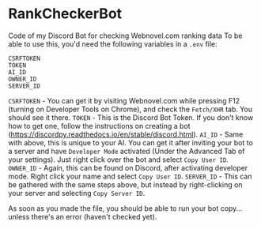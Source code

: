 # RankCheckerBot
Code of my Discord Bot for checking Webnovel.com ranking data
To be able to use this, you'd need the following variables in a `.env` file:
```
CSRFTOKEN
TOKEN
AI_ID
OWNER_ID
SERVER_ID
```
`CSRFTOKEN` - You can get it by visiting Webnovel.com while pressing F12 (turning on Developer Tools on Chrome), and check the `Fetch/XHR` tab. You should see it there.
`TOKEN` - This is the Discord Bot Token. If you don't know how to get one, follow the instructions on creating a bot (https://discordpy.readthedocs.io/en/stable/discord.html).
`AI_ID` - Same with above, this is unique to your AI. You can get it after inviting your bot to a server and have `Developer Mode` activated (Under the Advanced Tab of your settings). Just right click over the bot and select `Copy User ID`.
`OWNER_ID` - Again, this can be found on Discord, after activating developer mode. Right click your name and select `Copy User ID`.
`SERVER_ID` - This can be gathered with the same steps above, but instead by right-clicking on your server and selecting `Copy Server ID`.

As soon as you made the file, you should be able to run your bot copy... unless there's an error (haven't checked yet).
